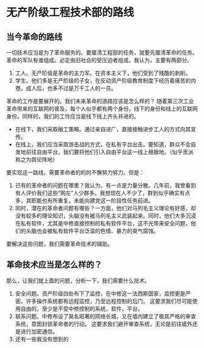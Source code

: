 # 无产阶级工程技术部的路线
## 当今革命的路线
一切技术应当是为了革命服务的。要厘清工程部的任务，就要先厘清革命的任务。
革命的军队有谁组成。必定由旧社会的受压迫者组成。我认为，主要有两部分。
1. 工人。无产阶级是革命的主力军。在资本主义下，他们受到了残酷的剥削。
2. 学生。他们多是无产阶级的子女，在反动资产阶级教育制度下经历着痛苦的内卷。成人后，也多不过是万千工人的一员。

革命的工作是要展开的。我们未来革命的道路应该是怎么样的？
随着第三次工业革命带来的互联网的普及，每个人似乎都有两个身份，线下的身份和线上的互联网身份。同样的，我们的工作应当是线下线上齐头并进的。
+ 在线下，我们采取融工策略。通过亲自进厂，直接接触进步工人的方式向其宣传。
+ 在线上，我们应当采取游击战的方式，在私有平台出击。要知道，群众不会自发地前往自由平台，我们要将他们引入自由平台这一线上根据地。（似乎贡派称之为舆论阵地）

要实现这一路线，需要革命者的的的不懈努力努力。但是：
1.  已有的革命者的问题在哪里？我认为，有一点是力量分散。几年前，我曾看到有人评价我们这些“网左”人少群多。我想现在人不少了，群到似乎确实有点多，其职能也有所重复。未能向建党这一阶段性任务前进。
2. 同时，潜在的革命者问题有哪些？一方面，他们对马列毛主义理论有好感，却没有较多的理论知识，头脑没有被马列毛主义武装起来。同时，他们大多沉浸在私有软件，尤其是中修直接控制的私有软件平台，这不光带来安全问题，他们的头脑也会被私有软件平台泛滥的色情、暴力的臭气腐蚀。

要解决这些问题，我们需要革命技术的辅助。

## 革命技术应当是怎么样的？
那么，让我们就上面的问题，分析一下，我们需要什么技术。
1. 安全问题。资产阶级四处布下了监控，在中修这一法西斯国家，监控更是严密。许多操作系统都有远程监控，乃至远程控制的后门。
    这要求我们尽可能使用自由的，至少是不受中修控制的系统，软件，平台。
2. 联系问题。中修布设了臭名昭著的网络长城，又在墙内建立了极其严格的审查系统，意图封锁革命者的行动。
   这要求我们避开审查系统，无论是前往墙外还是进行加密通信。
3. 还有一些我没有想到的
<!--stackedit_data:
eyJoaXN0b3J5IjpbNTA2NzYzOTMzLC0xOTI0MzcyOTQ0XX0=
-->